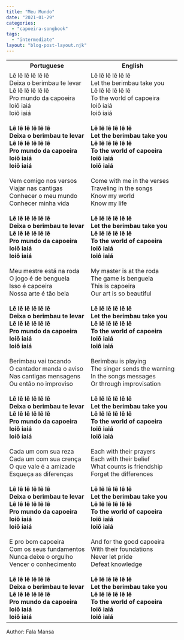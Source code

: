```yaml
---
title: "Meu Mundo"
date: "2021-01-29"
categories: 
  - "capoeira-songbook"
tags: 
  - "intermediate"
layout: "blog-post-layout.njk"
---
```


<table class="capoeira-table">
    <tr class="header-row">
        <th>Portuguese</th>
        <th>English</th>
    </tr>
    <tr>
        <td>
        Lê lê lê lê lê lê<br>
        Deixa o berimbau te levar<br>
        Lê lê lê lê lê lê<br>
        Pro mundo da capoeira<br>
        Ioiô iaiá<br>
        Ioiô iaiá<br>
        <br>
        <strong>Lê lê lê lê lê lê<br>
        Deixa o berimbau te levar<br>
        Lê lê lê lê lê lê<br>
        Pro mundo da capoeira<br>
        Ioiô iaiá<br>
        Ioiô iaiá</strong><br>
        <br>
        Vem comigo nos versos<br>
        Viajar nas cantigas<br>
        Conhecer o meu mundo<br>
        Conhecer minha vida<br>
        <br>
        <strong>Lê lê lê lê lê lê<br>
        Deixa o berimbau te levar<br>
        Lê lê lê lê lê lê<br>
        Pro mundo da capoeira<br>
        Ioiô iaiá<br>
        Ioiô iaiá</strong><br>
        <br>
        Meu mestre está na roda<br>
        O jogo é de benguela<br>
        Isso é capoeira<br>
        Nossa arte é tão bela<br>
        <br>
        <strong>Lê lê lê lê lê lê<br>
        Deixa o berimbau te levar<br>
        Lê lê lê lê lê lê<br>
        Pro mundo da capoeira<br>
        Ioiô iaiá<br>
        Ioiô iaiá</strong><br>
        <br>
        Berimbau vai tocando<br>
        O cantador manda o aviso<br>
        Nas cantigas mensagens<br>
        Ou então no improviso<br>
        <br>
        <strong>Lê lê lê lê lê lê<br>
        Deixa o berimbau te levar<br>
        Lê lê lê lê lê lê<br>
        Pro mundo da capoeira<br>
        Ioiô iaiá<br>
        Ioiô iaiá</strong><br>
        <br>
        Cada um com sua reza<br>
        Cada um com sua crença<br>
        O que vale é a amizade<br>
        Esqueça as diferenças<br>
        <br>
        <strong>Lê lê lê lê lê lê<br>
        Deixa o berimbau te levar<br>
        Lê lê lê lê lê lê<br>
        Pro mundo da capoeira<br>
        Ioiô iaiá<br>
        Ioiô iaiá</strong><br>
        <br>
        E pro bom capoeira<br>
        Com os seus fundamentos<br>
        Nunca deixe o orgulho<br>
        Vencer o conhecimento<br>
        <br>
        <strong>Lê lê lê lê lê lê<br>
        Deixa o berimbau te levar<br>
        Lê lê lê lê lê lê<br>
        Pro mundo da capoeira<br>
        Ioiô iaiá<br>
        Ioiô iaiá</strong>
        </td>
        <td>
        Lê lê lê lê lê lê<br>
        Let the berimbau take you<br>
        Lê lê lê lê lê lê<br>
        To the world of capoeira<br>
        Ioiô iaiá<br>
        Ioiô iaiá<br>
        <br>
        <strong>Lê lê lê lê lê lê<br>
        Let the berimbau take you<br>
        Lê lê lê lê lê lê<br>
        To the world of capoeira<br>
        Ioiô iaiá<br>
        Ioiô iaiá</strong><br>
        <br>
        Come with me in the verses<br>
        Traveling in the songs<br>
        Know my world<br>
        Know my life<br>
        <br>
        <strong>Lê lê lê lê lê lê<br>
        Let the berimbau take you<br>
        Lê lê lê lê lê lê<br>
        To the world of capoeira<br>
        Ioiô iaiá<br>
        Ioiô iaiá</strong><br>
        <br>
        My master is at the roda<br>
        The game is benguela<br>
        This is capoeira<br>
        Our art is so beautiful<br>
        <br>
        <strong>Lê lê lê lê lê lê<br>
        Let the berimbau take you<br>
        Lê lê lê lê lê lê<br>
        To the world of capoeira<br>
        Ioiô iaiá<br>
        Ioiô iaiá</strong><br>
        <br>
        Berimbau is playing<br>
        The singer sends the warning<br>
        In the songs messages<br>
        Or through improvisation<br>
        <br>
        <strong>Lê lê lê lê lê lê<br>
        Let the berimbau take you<br>
        Lê lê lê lê lê lê<br>
        To the world of capoeira<br>
        Ioiô iaiá<br>
        Ioiô iaiá</strong><br>
        <br>
        Each with their prayers<br>
        Each with their belief<br>
        What counts is friendship<br>
        Forget the differences<br>
        <br>
        <strong>Lê lê lê lê lê lê<br>
        Let the berimbau take you<br>
        Lê lê lê lê lê lê<br>
        To the world of capoeira<br>
        Ioiô iaiá<br>
        Ioiô iaiá</strong><br>
        <br>
        And for the good capoeira<br>
        With their foundations<br>
        Never let pride<br>
        Defeat knowledge<br>
        <br>
        <strong>Lê lê lê lê lê lê<br>
        Let the berimbau take you<br>
        Lê lê lê lê lê lê<br>
        To the world of capoeira<br>
        Ioiô iaiá<br>
        Ioiô iaiá</strong>
        </td>
    </tr>
</table>

<figcaption>
Author: Fala Mansa
</figcaption>